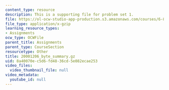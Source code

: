 ```yaml
---
content_type: resource
description: This is a supporting file for problem set 1.
file: https://ol-ocw-studio-app-production.s3.amazonaws.com/courses/6-829-computer-networks-fall-2002/8a40070ec5d6fd4836cd5e082ecae253_20001206_byte_summary.gz
file_type: application/x-gzip
learning_resource_types:
- Assignments
ocw_type: OCWFile
parent_title: Assignments
parent_type: CourseSection
resourcetype: Other
title: 20001206_byte_summary.gz
uid: 8a40070e-c5d6-fd48-36cd-5e082ecae253
video_files:
  video_thumbnail_file: null
video_metadata:
  youtube_id: null
---
```

